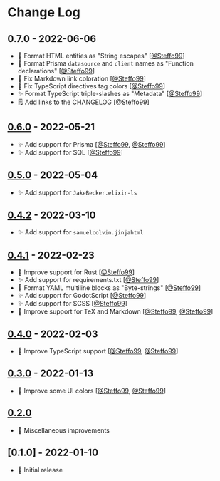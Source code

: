 # Change Log

## 0.7.0 - 2022-06-06

- :wrench: Format HTML entities as "String escapes" \[[@Steffo99](https://github.com/Steffo99/steffula-code/commit/17d55944d919da07b7c1a2e16c62db86d4355939)\]
- :wrench: Format Prisma `datasource` and `client` names as "Function declarations" \[[@Steffo99](https://github.com/Steffo99/steffula-code/commit/68f4482ac3b6f8bb7447738361d2510c0169a8d6)\]
- :bug: Fix Markdown link coloration \[[@Steffo99](https://github.com/Steffo99/steffula-code/commit/475c54c4370261e822c36c6a52c1488004a803ff)\]
- :bug: Fix TypeScript directives tag colors \[[@Steffo99](https://github.com/Steffo99/steffula-code/commit/79e6ad49cfed6ec6b1b5e77b9122139181f87156)\]
- :sparkles: Format TypeScript triple-slashes as "Metadata" \[[@Steffo99](https://github.com/Steffo99/steffula-code/commit/a12bf6fb17ff1f3d04b7f53b7aa74332e43064e3)\]
- :spiral_notepad: Add links to the CHANGELOG [@Steffo99]

## [0.6.0](https://github.com/Steffo99/steffula-code/commit/c070c9401e81fa1c8113a21404fac757e6fce8a3) - 2022-05-21

- :sparkles: Add support for Prisma \[[@Steffo99](https://github.com/Steffo99/steffula-code/commit/cfd389446e10e085edfad97dc3786b9b8ef9070a), [@Steffo99](https://github.com/Steffo99/steffula-code/commit/9bedae8e1d714697746719e8586708f625b63d5b)\]
- :sparkles: Add support for SQL \[[@Steffo99](https://github.com/Steffo99/steffula-code/commit/0935312a589097aa629416c5716e86cd639c59cf)\]

## [0.5.0](https://github.com/Steffo99/steffula-code/commit/2a883507f6ab852687a32e2188b148699f855228) - 2022-05-04

- :sparkles: Add support for `JakeBecker.elixir-ls`

## [0.4.2](https://github.com/Steffo99/steffula-code/commit/2b490142789d535afef6b5dcbefa8fe7a319cc66) - 2022-03-10

- :sparkles: Add support for `samuelcolvin.jinjahtml`

## [0.4.1](https://github.com/Steffo99/steffula-code/commit/4415986147954f4d762157b68e39065bcb6a8428) - 2022-02-23

- :wrench: Improve support for Rust \[[@Steffo99](https://github.com/Steffo99/steffula-code/commit/762e7eb213a39c0ddc2aa8ee16470b5d5011fdb4)\]
- :sparkles: Add support for requirements.txt \[[@Steffo99](https://github.com/Steffo99/steffula-code/commit/8b3903f833e806d09743141997b3848bb2992a93)\]
- :wrench: Format YAML multiline blocks as "Byte-strings" \[[@Steffo99](https://github.com/Steffo99/steffula-code/commit/6fbe9ec41ea2b35e25593b754b4265f26342620f)\]
- :sparkles: Add support for GodotScript \[[@Steffo99](https://github.com/Steffo99/steffula-code/commit/18a5fcf67c63216f8ade39819bd9a530a5a67c41)\]
- :sparkles: Add support for SCSS \[[@Steffo99](https://github.com/Steffo99/steffula-code/commit/43f9264138be299dc8ed327fd264bc68f6e3954e)\]
- :wrench: Improve support for TeX and Markdown \[[@Steffo99](https://github.com/Steffo99/steffula-code/commit/f63c95939ea7ebd4b38205f4ff319f87a4ba59e4), [@Steffo99](https://github.com/Steffo99/steffula-code/commit/af4bf824ad10ea0f4f1a1ae4c85b9c7531041a29)\]

## [0.4.0](https://github.com/Steffo99/steffula-code/commit/b0af6523a28ecf3fe4265973a7d42036bad0ffce) - 2022-02-03

- :wrench: Improve TypeScript support \[[@Steffo99](https://github.com/Steffo99/steffula-code/commit/f63c95939ea7ebd4b38205f4ff319f87a4ba59e4), [@Steffo99](https://github.com/Steffo99/steffula-code/commit/733e62f736380720a1bdf66f18d0a2b5613879d0)\]

## [0.3.0](https://github.com/Steffo99/steffula-code/commit/67d5829feaee8b1c7b72b9de3bbbaa8bf08335fb) - 2022-01-13

- :wrench: Improve some UI colors \[[@Steffo99](https://github.com/Steffo99/steffula-code/commit/f63c95939ea7ebd4b38205f4ff319f87a4ba59e4), [@Steffo99](https://github.com/Steffo99/steffula-code/commit/d2bfddc7884ba02c1fbd910177d0d30c25cbe1f2)\]

## [0.2.0]()

- :diamond_shape_with_a_dot_inside: Miscellaneous improvements

## [0.1.0] - 2022-01-10

- :tada: Initial release

